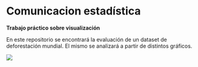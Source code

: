 # Comunicacion estadística

**Trabajo práctico sobre visualización**

En este repositorio se encontrará la evaluación de un dataset de deforestación mundial. El mismo se analizará a partir de distintos gráficos.

<img src="https://img.ecologiahoy.com/2017/06/deforestacion-de-bosques-y-selvas.jpg"/>
